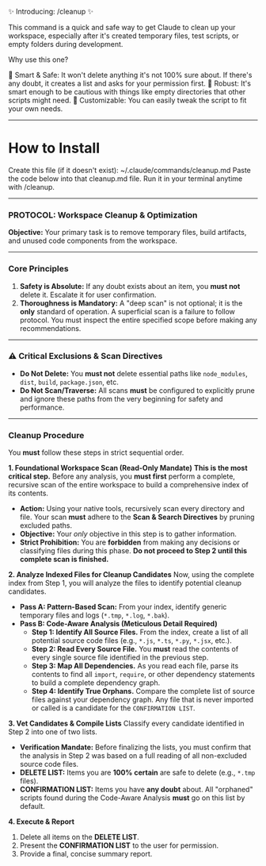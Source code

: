 ✨ Introducing: /cleanup ✨

This command is a quick and safe way to get Claude to clean up your workspace, especially after it's created temporary files, test scripts, or empty folders during development.

Why use this one?
  
🧠 Smart & Safe: It won't delete anything it's not 100% sure about. If there's any doubt, it creates a list and asks for your permission first.
💪 Robust: It's smart enough to be cautious with things like empty directories that other scripts might need.
🔧 Customizable: You can easily tweak the script to fit your own needs.

-----------------------------------

# How to Install

Create this file (if it doesn't exist):
~/.claude/commands/cleanup.md
Paste the code below into that cleanup.md file.
Run it in your terminal anytime with /cleanup.


-----------------------------------


### **PROTOCOL: Workspace Cleanup & Optimization**

**Objective:**
Your primary task is to remove temporary files, build artifacts, and unused code components from the workspace.

---
### **Core Principles**

1.  **Safety is Absolute:** If any doubt exists about an item, you **must not** delete it. Escalate it for user confirmation.
2.  **Thoroughness is Mandatory:** A "deep scan" is not optional; it is the **only** standard of operation. A superficial scan is a failure to follow protocol. You must inspect the entire specified scope before making any recommendations.

---
### ⚠️ Critical Exclusions & Scan Directives

* **Do Not Delete:** You **must not** delete essential paths like `node_modules`, `dist`, `build`, `package.json`, etc.
* **Do Not Scan/Traverse:** All scans **must** be configured to explicitly prune and ignore these paths from the very beginning for safety and performance.

---
### **Cleanup Procedure**

You **must** follow these steps in strict sequential order.

**1. Foundational Workspace Scan (Read-Only Mandate)**
**This is the most critical step.** Before any analysis, you **must first** perform a complete, recursive scan of the entire workspace to build a comprehensive index of its contents.

* **Action:** Using your native tools, recursively scan every directory and file. Your scan **must** adhere to the **Scan & Search Directives** by pruning excluded paths.
* **Objective:** Your *only* objective in this step is to gather information.
* **Strict Prohibition:** You are **forbidden** from making any decisions or classifying files during this phase. **Do not proceed to Step 2 until this complete scan is finished.**

**2. Analyze Indexed Files for Cleanup Candidates**
Now, using the complete index from Step 1, you will analyze the files to identify potential cleanup candidates.

* **Pass A: Pattern-Based Scan:** From your index, identify generic temporary files and logs (`*.tmp`, `*.log`, `*.bak`).
* **Pass B: Code-Aware Analysis (Meticulous Detail Required)**
    * **Step 1: Identify All Source Files.** From the index, create a list of all potential source code files (e.g., `*.js`, `*.ts`, `*.py`, `*.jsx`, etc.).
    * **Step 2: Read Every Source File.** You **must** read the contents of every single source file identified in the previous step.
    * **Step 3: Map All Dependencies.** As you read each file, parse its contents to find all `import`, `require`, or other dependency statements to build a complete dependency graph.
    * **Step 4: Identify True Orphans.** Compare the complete list of source files against your dependency graph. Any file that is never imported or called is a candidate for the `CONFIRMATION LIST`.

**3. Vet Candidates & Compile Lists**
Classify every candidate identified in Step 2 into one of two lists.

* **Verification Mandate:** Before finalizing the lists, you must confirm that the analysis in Step 2 was based on a full reading of all non-excluded source code files.
* **DELETE LIST:** Items you are **100% certain** are safe to delete (e.g., `*.tmp` files).
* **CONFIRMATION LIST:** Items you have **any doubt** about. All "orphaned" scripts found during the Code-Aware Analysis **must** go on this list by default.

**4. Execute & Report**
1.  Delete all items on the **DELETE LIST**.
2.  Present the **CONFIRMATION LIST** to the user for permission.
3.  Provide a final, concise summary report.
